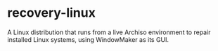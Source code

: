 # recovery-linux
A Linux distribution that runs from a live Archiso environment to repair installed Linux systems, using WindowMaker as its GUI.
